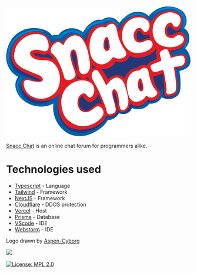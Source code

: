 ![Snacc.chat](/assets/logo.svg)

<abbr title="Some New Advanced Coder Chat">Snacc Chat</abbr> is an online chat forum for programmers alike.

# Technologies used
* [Typescript](https://www.typescriptlang.org/) - Language
* [Tailwind](https://tailwindcss.com/) - Framework
* [NextJS](https://nextjs.org/) - Framework
* [Cloudflare](https://www.cloudflare.com/) - DDOS protection
* [Vercel](https://vercel.com/) - Host
* [Prisma](https://www.prisma.io/) - Database
* [VScode](https://code.visualstudio.com/) - IDE
* [Webstorm](https://www.jetbrains.com/webstorm/) - IDE

Logo drawn by [Aspen-Cyborg](https://github.com/Aspen-Cyborg)

<img src="https://img.shields.io/badge/Created%20at-CodeDay-red?style=for-the-badge&link=https://codeday.org">

[![License: MPL 2.0](https://img.shields.io/badge/License-MPL%202.0-brightgreen.svg)](https://opensource.org/licenses/MPL-2.0)